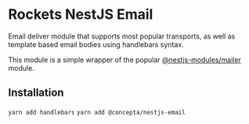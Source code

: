# Rockets NestJS Email

Email deliver module that supports most popular transports, as well as template based email bodies using handlebars syntax.

This module is a simple wrapper of the popular [@nestjs-modules/mailer](https://www.npmjs.com/package/@nestjs-modules/mailer) module.

## Installation

`yarn add handlebars`
`yarn add @concepta/nestjs-email`
